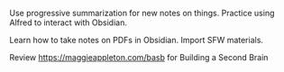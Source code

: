 Use progressive summarization for new notes on things. 
Practice using Alfred to interact with Obsidian. 

Learn how to take notes on PDFs in Obsidian. 
Import SFW materials. 

Review https://maggieappleton.com/basb for Building a Second Brain
